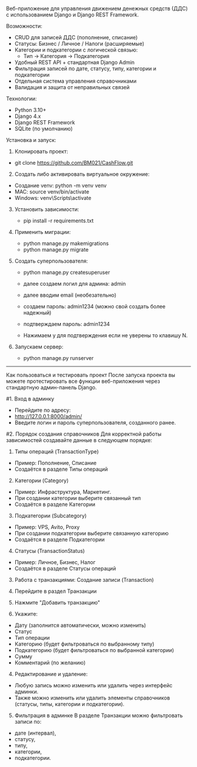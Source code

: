 Веб-приложение для управления движением денежных средств (ДДС) с использованием Django и Django REST Framework.

Возможности:

- CRUD для записей ДДС (пополнение, списание)
- Статусы: Бизнес / Личное / Налоги (расширяемые)
- Категории и подкатегории с логической связью:
  - Тип → Категория → Подкатегория
- Удобный REST API + стандартная Django Admin
- Фильтрация записей по дате, статусу, типу, категории и подкатегории
- Отдельная система управления справочниками
- Валидация и защита от неправильных связей

Технологии:

- Python 3.10+
- Django 4.x
- Django REST Framework
- SQLite (по умолчанию)


Установка и запуск:

1. Клонировать проект:

 - git clone https://github.com/BM021/CashFlow.git

2. Создать либо активировать виртуальное окружение:
  - Создание venv: python -m venv venv
  - MAC: source venv/bin/activate  
  - Windows: venv\Scripts\activate

3. Установить зависимости:
   - pip install -r requirements.txt

4. Применить миграции:
   - python manage.py makemigrations
   - python manage.py migrate

5. Создать суперпользователя:

   - python manage.py createsuperuser

   - далее создаем логил для админа: admin
   - далее вводим email (необезательно)
   - создаем пароль: admin1234 (можно свой создать более надежный)
   - подтверждаем пароль: admin1234 
   - Нажимаем y для подтверждения если не уверены то клавишу N.

6. Запускаем сервер:
   - python manage.py runserver


-------------------------------------------------------------------------------------------------------------------------

Как пользоваться и тестировать проект
После запуска проекта вы можете протестировать все функции веб-приложения через стандартную админ-панель Django.

#1. Вход в админку
- Перейдите по адресу:
- http://127.0.0.1:8000/admin/
- Введите логин и пароль суперпользователя, созданного ранее.

#2. Порядок создания справочников
Для корректной работы зависимостей создавайте данные в следующем порядке:

1. Типы операций (TransactionType)
- Пример: Пополнение, Списание
- Создаётся в разделе Типы операций

2. Категории (Category)
- Пример: Инфраструктура, Маркетинг.
- При создании категории выберите связанный тип
- Создаётся в разделе Категории

3. Подкатегории (Subcategory)

- Пример: VPS, Avito, Proxy
- При создании подкатегории выберите связанную категорию
- Создаётся в разделе Подкатегории

4. Статусы (TransactionStatus)

- Пример: Личное, Бизнес, Налог
- Создаётся в разделе Статусы операций


3. Работа с транзакциями: 
Создание записи (Transaction)

1. Перейдите в раздел Транзакции
2. Нажмите "Добавить транзакцию"
3. Укажите:

- Дату (заполнится автоматически, можно изменить)
- Статус
- Тип операции
- Категорию (будет фильтроваться по выбранному типу)
- Подкатегорию (будет фильтроваться по выбранной категории)
- Сумму
- Комментарий (по желанию)


4. Редактирование и удаление:
- Любую запись можно изменить или удалить через интерфейс админки.
- Также можно изменить или удалить элементы справочников (статусы, типы, категории и подкатегории).

5. Фильтрация в админке
В разделе Транзакции можно фильтровать записи по:
- дате (интервал),
- статусу,
- типу,
- категории,
- подкатегории.
